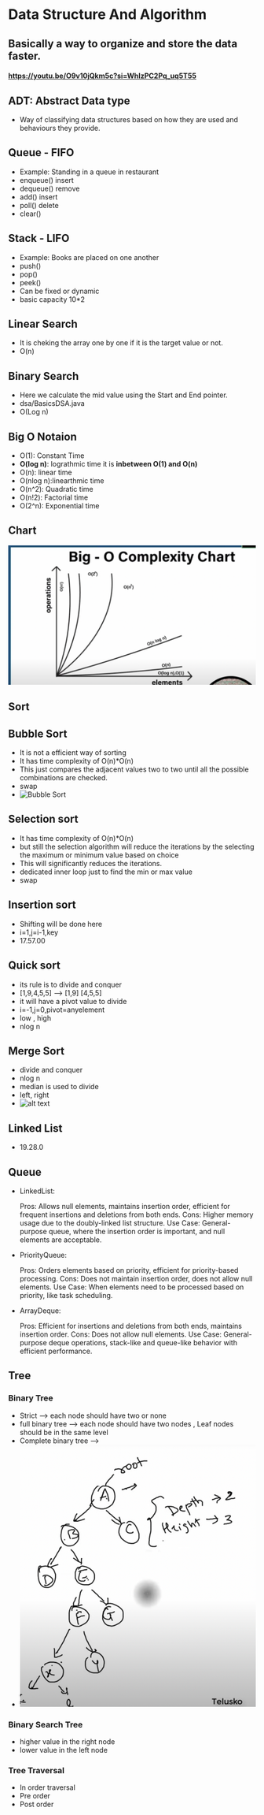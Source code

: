 # Data Structure And Algorithm

## Basically a way to organize and store the data faster.

#### https://youtu.be/O9v10jQkm5c?si=WhIzPC2Pq_uq5T55

## ADT: Abstract Data type
- Way of classifying data structures based on how they are used and behaviours they provide.

## Queue - FIFO
- Example: Standing in a queue in restaurant
- enqueue() insert
- dequeue() remove
- add() insert
- poll() delete
- clear()

## Stack - LIFO
- Example: Books are placed on one another
- push()
- pop()
- peek()
- Can be fixed or dynamic
- basic capacity 10*2

## Linear Search
- It is cheking the array one by one if it is the target value or not.
- O(n)

## Binary Search
- Here we calculate the mid value using the Start and End pointer.
- dsa/BasicsDSA.java
- O(Log n)

## Big O Notaion
- O(1): Constant Time
- **O(log n)**: lograthmic time it is **inbetween O(1) and O(n)**
- O(n): linear time
- O(nlog n):linearthmic time
- O(n^2): Quadratic time
- O(n!2): Factorial time
- O(2^n): Exponential time

## Chart 
![Chart](images/BIGO.png)

## Sort

## Bubble Sort
- It is not a efficient way of sorting 
- It has time complexity of O(n)*O(n)
- This just compares the adjacent values two to two until all the possible combinations are checked.
- swap
- ![Bubble Sort](images/bubblesort.png)

## Selection sort
- It has time complexity of O(n)*O(n)
- but still the selection algorithm will reduce the iterations by the selecting the maximum or minimum value based on choice
- This will significantly reduces the iterations.
- dedicated inner loop just to find the min or max value
- swap

## Insertion sort
- Shifting will be done here 
- i=1,j=i-1,key
- 17.57.00

## Quick sort 
- its rule is to divide and conquer 
- [1,9,4,5,5] --> [1,9] [4,5,5]
- it will have a pivot value to divide
- i=-1,j=0,pivot=anyelement 
- low , high
- nlog n

## Merge Sort
- divide and conquer
- nlog n
- median is used to divide
- left, right
- ![alt text](mergeSort.png)

## Linked List
- 19.28.0


## Queue
- LinkedList:

    Pros: Allows null elements, maintains insertion order, efficient for frequent insertions and deletions from both ends.
    Cons: Higher memory usage due to the doubly-linked list structure.
    Use Case: General-purpose queue, where the insertion order is important, and null elements are acceptable.

- PriorityQueue:

    Pros: Orders elements based on priority, efficient for priority-based processing.
    Cons: Does not maintain insertion order, does not allow null elements.
    Use Case: When elements need to be processed based on priority, like task scheduling.

- ArrayDeque:

    Pros: Efficient for insertions and deletions from both ends, maintains insertion order.
    Cons: Does not allow null elements.
    Use Case: General-purpose deque operations, stack-like and queue-like behavior with efficient performance.


## Tree
### Binary Tree 
- Strict --> each node should have two or none
- full binary tree -->  each node should have two nodes , Leaf nodes should be in the same level
- Complete binary tree --> 
- ![alt text](images/bTree.png)

### Binary Search Tree
- higher value in the right node
- lower value in the left node

### Tree Traversal 
- In order traversal
- Pre order 
- Post order